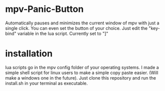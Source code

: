 # mpv-Panic-Button
Automatically pauses and minimizes the current window of mpv with just a single click. You can even set the button of your choice. Just edit the "key-bind" variable in the lua script. Currently set to "]"

# installation
lua scripts go in the mpv config folder of your operating systems. I made a simple shell script for linux users to make a simple copy paste easier. (Will make a windows one in the future). Just clone this repository and run the install.sh in your terminal as executable.
